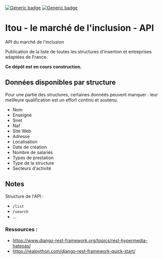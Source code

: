 [![Generic badge](https://img.shields.io/badge/ITOU-Oh_Oui-lightgreen.svg)](https://shields.io/)
[![Generic badge](https://img.shields.io/badge/État-En_Construction-yellow.svg)](https://shields.io/)
# Itou - le marché de l'inclusion - API
API du marché de l'inclusion

Publication de la liste de toutes les structures d'insertion et entreprises adaptées de France.

**Ce dépôt est en cours construction.**

## Données disponibles par structure
Pour une partie des structures, certaines donnéés peuvent manquer : leur meilleure qualification est un effort continu et soutenu.

- Nom
- Enseigne
- Siret
- Naf
- Site Web
- Adresse
- Localisation
- Date de création
- Nombre de salariés
- Types de prestation
- Type de la structure
- Secteurs d'activité

## Notes
Structure de l'API :

- `/list`
- `/search`
- ...

### Ressources : 
- https://www.django-rest-framework.org/topics/rest-hypermedia-hateoas/
- https://realpython.com/django-rest-framework-quick-start/
